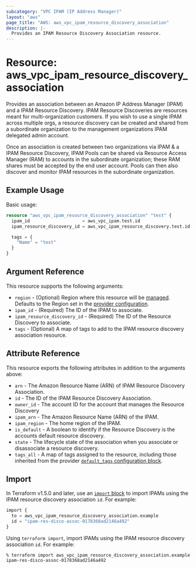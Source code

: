 ```yaml
---
subcategory: "VPC IPAM (IP Address Manager)"
layout: "aws"
page_title: "AWS: aws_vpc_ipam_resource_discovery_association"
description: |-
  Provides an IPAM Resource Discovery Association resource.
---
```


# Resource: aws_vpc_ipam_resource_discovery_association

Provides an association between an Amazon IP Address Manager (IPAM) and a IPAM Resource Discovery. IPAM Resource Discoveries are resources meant for multi-organization customers. If you wish to use a single IPAM across multiple orgs, a resource discovery can be created and shared from a subordinate organization to the management organizations IPAM delegated admin account.

Once an association is created between two organizations via IPAM & a IPAM Resource Discovery, IPAM Pools can be shared via Resource Access Manager (RAM) to accounts in the subordinate organization; these RAM shares must be accepted by the end user account. Pools can then also discover and monitor IPAM resources in the subordinate organization.

## Example Usage

Basic usage:

```terraform
resource "aws_vpc_ipam_resource_discovery_association" "test" {
  ipam_id                    = aws_vpc_ipam.test.id
  ipam_resource_discovery_id = aws_vpc_ipam_resource_discovery.test.id

  tags = {
    "Name" = "test"
  }
}
```

## Argument Reference

This resource supports the following arguments:

* `region` - (Optional) Region where this resource will be [managed](https://docs.aws.amazon.com/general/latest/gr/rande.html#regional-endpoints). Defaults to the Region set in the [provider configuration](https://registry.terraform.io/providers/hashicorp/aws/latest/docs#aws-configuration-reference).
* `ipam_id` - (Required) The ID of the IPAM to associate.
* `ipam_resource_discovery_id` - (Required) The ID of the Resource Discovery to associate.
* `tags` - (Optional) A map of tags to add to the IPAM resource discovery association resource.

## Attribute Reference

This resource exports the following attributes in addition to the arguments above:

* `arn` - The Amazon Resource Name (ARN) of IPAM Resource Discovery Association.
* `id` - The ID of the IPAM Resource Discovery Association.
* `owner_id` - The account ID for the account that manages the Resource Discovery
* `ipam_arn` - The Amazon Resource Name (ARN) of the IPAM.
* `ipam_region` - The home region of the IPAM.
* `is_default` - A boolean to identify if the Resource Discovery is the accounts default resource discovery.
* `state` - The lifecycle state of the association when you associate or disassociate a resource discovery.
* `tags_all` - A map of tags assigned to the resource, including those inherited from the provider [`default_tags` configuration block](https://registry.terraform.io/providers/hashicorp/aws/latest/docs#default_tags-configuration-block).

## Import

In Terraform v1.5.0 and later, use an [`import` block](https://developer.hashicorp.com/terraform/language/import) to import IPAMs using the IPAM resource discovery association `id`. For example:

```terraform
import {
  to = aws_vpc_ipam_resource_discovery_association.example
  id = "ipam-res-disco-assoc-0178368ad2146a492"
}
```

Using `terraform import`, import IPAMs using the IPAM resource discovery association `id`. For example:

```console
% terraform import aws_vpc_ipam_resource_discovery_association.example ipam-res-disco-assoc-0178368ad2146a492
```
